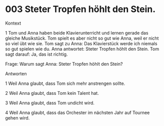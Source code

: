 # 003 Steter Tropfen höhlt den Stein.

Kontext

1
Tom und Anna haben beide Klavierunterricht und lernen gerade das gleiche Musikstück. Tom spielt es aber nicht so gut wie Anna, weil er nicht so viel übt wie sie. Tom sagt zu Anna: Das Klavierstück werde ich niemals so gut spielen wie du. Anna antwortet: Steter Tropfen höhlt den Stein. Tom sagt darauf: Ja, das ist richtig.

Frage:
Warum sagt Anna: Steter Tropfen höhlt den Stein?

Antworten

1
Weil Anna glaubt, dass Tom sich mehr anstrengen sollte.

2
Weil Anna glaubt, dass Tom kein Talent hat.

3
Weil Anna glaubt, dass Tom undicht wird.

4
Weil Anna glaubt, dass das Orchester im nächsten Jahr auf Tournee gehen wird.
